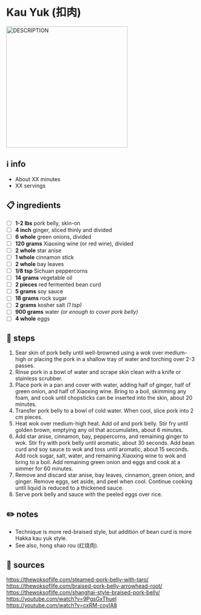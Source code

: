 # Kau Yuk (扣肉)  
<img src="URL" alt="DESCRIPTION" width="320"/>  

## ℹ️ info  
* About XX minutes  
* XX servings  

## 📋 ingredients  
- [ ] **1-2	lbs**	pork belly, skin-on
- [ ] **4	inch**	ginger, sliced thinly and divided
- [ ] **6	whole**	green onions, divided
- [ ] **120	grams**	Xiaoxing wine (or red wine), divided
- [ ] **2	whole**	star anise
- [ ] **1	whole**	cinnamon stick
- [ ] **2	whole**	bay leaves
- [ ] **1/8	tsp**	Sichuan peppercorns
- [ ] **14	grams**	vegetable oil
- [ ] **2	pieces**	red fermented bean curd
- [ ] **5	grams**	soy sauce
- [ ] **18	grams**	rock sugar
- [ ] **2	grams**	kosher salt *(1 tsp)*
- [ ] **900	grams**	water *(or enough to cover pork belly)*
- [ ] **4	whole**	eggs

## 🔪 steps  
1. Sear skin of pork belly until well-browned using a wok over medium-high or placing the pork in a shallow tray of water and torching over 2-3 passes.
2. Rinse pork in a bowl of water and scrape skin clean with a knife or stainless scrubber.
3. Place pork in a pan and cover with water, adding half of ginger, half of green onion, and half of Xiaoxing wine. Bring to a boil, skimming any foam, and cook until chopsticks can be inserted into the skin, about 20 minutes.
4. Transfer pork belly to a bowl of cold water. When cool, slice pork into 2 cm pieces.
5. Heat wok over medium-high heat. Add oil and pork belly. Stir fry until golden brown, emptying any oil that accumulates, about 6 minutes.
6. Add star anise, cinnamon, bay, peppercorns, and remaining ginger to wok. Stir fry with pork belly until aromatic, about 30 seconds. Add bean curd and soy sauce to wok and toss until aromatic, about 15 seconds. Add rock sugar, salt, water, and remaining Xiaoxing wine to wok and bring to a boil. Add remaining green onion and eggs and cook at a simmer for 60 minutes.
7. Remove and discard star anise, bay leaves, cinnamon, green onion, and ginger. Remove eggs, set aside, and peel when cool. Continue cooking until liquid is reduced to a thickened sauce.
8. Serve pork belly and sauce with the peeled eggs over rice.

## ✏️ notes  
* Technique is more red-braised style, but addition of bean curd is more Hakka kau yuk style.
* See also, hong shao rou (红烧肉).

## 🔗 sources  
https://thewoksoflife.com/steamed-pork-belly-with-taro/  
https://thewoksoflife.com/braised-pork-belly-arrowhead-root/  
https://thewoksoflife.com/shanghai-style-braised-pork-belly/  
https://youtube.com/watch?v=9PgsGxThueI  
https://youtube.com/watch?v=cxRM-coyIA8  
